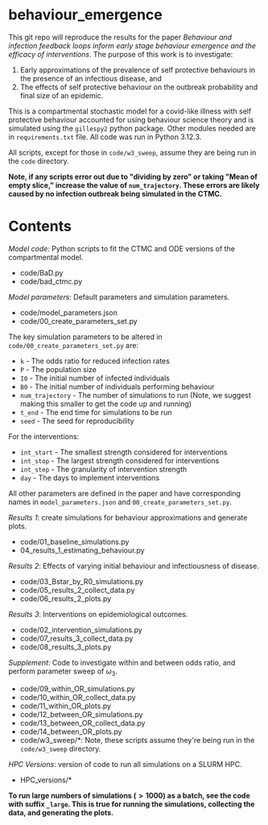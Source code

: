# behaviour_emergence

This git repo will reproduce the results for the paper *Behaviour and infection feedback loops inform early stage behaviour emergence and the efficacy of interventions*.  The purpose of this work is to investigate:

1. Early approximations of the prevalence of self protective behaviours in the presence of an infectious disease, and
2. The effects of self protective behaviour on the outbreak probability and final size of an epidemic.

This is a compartmental stochastic model for a covid-like illness with self protective behaviour accounted for using behaviour science theory and is simulated using the `gillespy2` python package.  Other modules needed are in `requirements.txt` file.  All code was run in Python 3.12.3.

All scripts, except for those in `code/w3_sweep`, assume they are being run in the `code` directory.

**Note, if any scripts error out due to "dividing by zero" or taking "Mean of empty slice," increase the value of `num_trajectory`.  These errors are likely caused by no infection outbreak being simulated in the CTMC.**

# Contents

*Model code*: Python scripts to fit the CTMC and ODE versions of the compartmental model. 

- code/BaD.py
- code/bad_ctmc.py

*Model parameters*: Default parameters and simulation parameters.
 
- code/model_parameters.json
- code/00_create_parameters_set.py 

The key simulation parameters to be altered in `code/00_create_parameters_set.py` are:

* `k` - The odds ratio for reduced infection rates
* `P` - The population size
* `I0` - The initial number of infected individuals
* `B0` - The initial number of individuals performing behaviour
* `num_trajectory` - The number of simulations to run (Note, we suggest making this smaller to get the code up and running)
* `t_end` - The end time for simulations to be run
* `seed` - The seed for reproducibility

For the interventions:

* `int_start` - The smallest strength considered for interventions
* `int_stop` - The largest strength considered for interventions
* `int_step` - The granularity of intervention strength
* `day` - The days to implement interventions

All other parameters are defined in the paper and have corresponding names in `model_parameters.json` and `00_create_parameters_set.py`.

*Results 1*: create simulations for behaviour approximations and generate plots.

- code/01_baseline_simulations.py
- 04_results_1_estimating_behaviour.py

*Results 2*: Effects of varying initial behaviour and infectiousness of disease.

- code/03_Bstar_by_R0_simulations.py
- code/05_results_2_collect_data.py
- code/06_results_2_plots.py

*Results 3*: Interventions on epidemiological outcomes.

- code/02_intervention_simulations.py
- code/07_results_3_collect_data.py
- code/08_results_3_plots.py

*Supplement*: Code to investigate within and between odds ratio, and perform parameter sweep of $\omega_3$.

- code/09_within_OR_simulations.py
- code/10_within_OR_collect_data.py
- code/11_within_OR_plots.py
- code/12_between_OR_simulations.py
- code/13_between_OR_collect_data.py
- code/14_between_OR_plots.py
- code/w3_sweep/*: Note, these scripts assume they're being run in the `code/w3_sweep` directory.

*HPC Versions*: version of code to run all simulations on a SLURM HPC.

- HPC_versions/*

**To run large numbers of simulations ($>1000$) as a batch, see the code with suffix `_large`.  This is true for running the simulations, collecting the data, and generating the plots.**